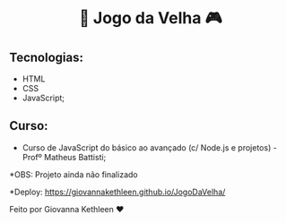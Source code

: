
<h1 align="center"> 🚀 Jogo da Velha 🎮 </h1>

## Tecnologias:
- HTML
- CSS
- JavaScript;


## Curso:
- Curso de JavaScript do básico ao avançado (c/ Node.js e projetos) - Profº Matheus Battisti;


*OBS: Projeto ainda não finalizado



*Deploy: https://giovannakethleen.github.io/JogoDaVelha/




Feito por Giovanna Kethleen ♥
